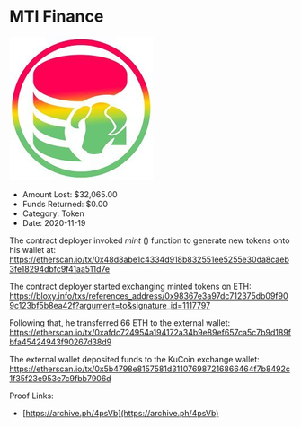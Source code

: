 # MTI Finance
![MTI Finance](/rektimages/MTI-Finance.png)
- Amount Lost: $32,065.00
- Funds Returned: $0.00
- Category: Token
- Date: 2020-11-19

The contract deployer invoked _mint_ () function to generate new tokens onto his wallet at:  
https://etherscan.io/tx/0x48d8abe1c4334d918b832551ee5255e30da8caeb3fe18294dbfc9f41aa511d7e  
  
The contract deployer started exchanging minted tokens on ETH:  
https://bloxy.info/txs/references_address/0x98367e3a97dc712375db09f909c123bf5b8ea42f?argument=to&signature_id=1117797  
  
Following that, he transferred 66 ETH to the external wallet:  
https://etherscan.io/tx/0xafdc724954a194172a34b9e89ef657ca5c7b9d189fbfa45424943f90267d38d9  
  
The external wallet deposited funds to the KuCoin exchange wallet:  
https://etherscan.io/tx/0x5b4798e8157581d311076987216866464f7b8492c1f35f23e953e7c9fbb7906d


Proof Links:
- [https://archive.ph/4psVb](https://archive.ph/4psVb)


